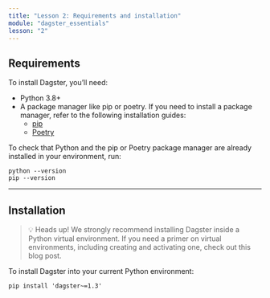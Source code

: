 ```yaml
---
title: "Lesson 2: Requirements and installation"
module: "dagster_essentials"
lesson: "2"
---
```


## Requirements

To install Dagster, you’ll need:

- Python 3.8+
- A package manager like pip or poetry. If you need to install a package manager, refer to the following installation guides:
  - [pip](https://pip.pypa.io/en/stable/installation/)
  - [Poetry](https://python-poetry.org/docs/)

To check that Python and the pip or Poetry package manager are already installed in your environment, run:

```shell
python --version
pip --version
```

---

## Installation

> 💡 Heads up! We strongly recommend installing Dagster inside a Python virtual environment. If you need a primer on virtual environments, including creating and activating one, check out this blog post.

To install Dagster into your current Python environment:

```shell
pip install 'dagster~=1.3'
```